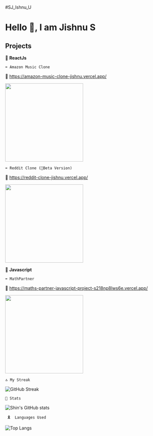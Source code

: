 #SJ_Ishnu_U
<h1>Hello 👋, I am Jishnu S</h1>

<h2>Projects</h2>

 🎯 **ReactJs**
 
    ➡️ Amazon Music Clone

  🔘 https://amazon-music-clone-jishnu.vercel.app/

<img src="https://i.postimg.cc/tT2cLBrv/Amazon-Music-Clone.png" width="250">

    ➡️ Reddit Clone (🛃Beta Version)

  🔘 https://reddit-clone-jishnu.vercel.app/

<img src="https://i.postimg.cc/bwPwYJYX/Reddit-Clone.png" width="250">


 🎯 **Javascript**
 
    ➡️ MathPartner
  
  🔘  https://maths-partner-javascript-project-s218np8lws6e.vercel.app/

<img src="https://i.postimg.cc/g03NPg0q/Math-Partner.png" width="250">

    🔝 My Streak
![GitHub Streak](https://github-readme-streak-stats.herokuapp.com?user=JishnuJsm&theme=neon-palenight&hide_border=true)

    🌠 Stats

![Shin's GitHub stats](https://github-readme-stats.vercel.app/api?username=JishnuJsm&show_icons=true&theme=tokyonight)

     🎗  Languages Used

![Top Langs](https://github-readme-stats.vercel.app/api/top-langs/?username=JishnuJsm&layout=compact)

